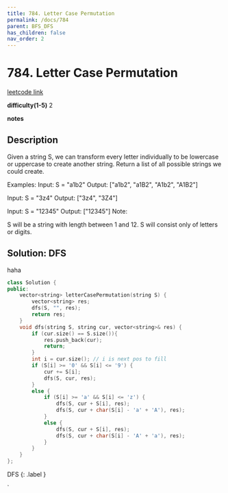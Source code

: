 ```yaml
---
title: 784. Letter Case Permutation
permalink: /docs/784
parent: BFS_DFS
has_children: false
nav_order: 2
---
```

# 784. Letter Case Permutation
[leetcode link](https://leetcode.com/problems/letter-case-permutation/)

**difficulty(1-5)** 
2

**notes**   


## Description
Given a string S, we can transform every letter individually to be lowercase or uppercase to create another string.  Return a list of all possible strings we could create.

Examples:
Input: S = "a1b2"
Output: ["a1b2", "a1B2", "A1b2", "A1B2"]

Input: S = "3z4"
Output: ["3z4", "3Z4"]

Input: S = "12345"
Output: ["12345"]
Note:

S will be a string with length between 1 and 12.
S will consist only of letters or digits.

## Solution: DFS
haha

```c++
class Solution {
public:
    vector<string> letterCasePermutation(string S) {
        vector<string> res;
        dfs(S, "", res);
        return res;
    }
    void dfs(string S, string cur, vector<string>& res) {
        if (cur.size() == S.size()){
            res.push_back(cur);
            return;
        }
        int i = cur.size(); // i is next pos to fill
        if (S[i] >= '0' && S[i] <= '9') {
            cur += S[i];
            dfs(S, cur, res);
        }
        else {
            if (S[i] >= 'a' && S[i] <= 'z') {
                dfs(S, cur + S[i], res);
                dfs(S, cur + char(S[i] - 'a' + 'A'), res);
            }
            else {
                dfs(S, cur + S[i], res);
                dfs(S, cur + char(S[i] - 'A' + 'a'), res);
            }
        }        
    }
};
```

DFS
{: .label }

<!-- 
Default label
{: .label }

Blue label
{: .label .label-blue }

Stable
{: .label .label-green }

New release
{: .label .label-purple }

Coming soon
{: .label .label-yellow }

Deprecated
{: .label .label-red } -->
`